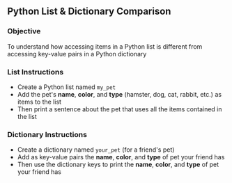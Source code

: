 ## Python List & Dictionary Comparison

### Objective

To understand how accessing items in a Python list is different from accessing key-value pairs in a Python dictionary

### List Instructions

- Create a Python list named `my_pet`
- Add the pet's **name**, **color**, and **type** (hamster, dog, cat, rabbit, etc.) as items to the list
- Then print a sentence about the pet that uses all the items contained in the list

### Dictionary Instructions

- Create a dictionary named `your_pet` (for a friend's pet)
- Add as key-value pairs the **name**, **color**, and **type** of pet your friend has
- Then use the dictionary keys to print the **name**, **color**, and **type** of pet your friend has
